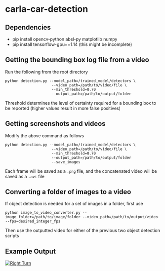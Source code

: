 # carla-car-detection

## Dependencies ##
* pip install opencv-python absl-py matplotlib numpy
* pip install tensorflow-gpu==1.14
(this might be incomplete)

## Getting the bounding box log file from a video ##
Run the following from the root directory
```
python detection.py --model_path=/trained_model/detectors \
                     --video_path=/path/to/video/file \
                     --min_threshold=0.70 
                     --output_path=/path/to/output/folder
```

Threshold determines the level of certainty required for a bounding box to be reported (higher values result in more false positives)

## Getting screenshots and videos ##
Modify the above command as follows
```
python detection.py --model_path=/trained_model/detectors \
                     --video_path=/path/to/video/file \
                     --min_threshold=0.70 
                     --output_path=/path/to/output/folder
                     --save_images
```
Each frame will be saved as a `.png` file, and the concatenated video will be saved as a `.avi` file

## Converting a folder of images to a video ##
If object detection is needed for a set of images in a folder, first use 
```
python image_to_video_converter.py --image_folder=/path/to/image/folder --video_path=/path/to/output/video --fps=desired_integer_fps
```
Then use the outputted video for either of the previous two object detection scripts

## Example Output ##
[![Right Turn](https://img.youtube.com/vi/yQ0sntd1y8k/0.jpg)](https://www.youtube.com/watch?v=yQ0sntd1y8k)
